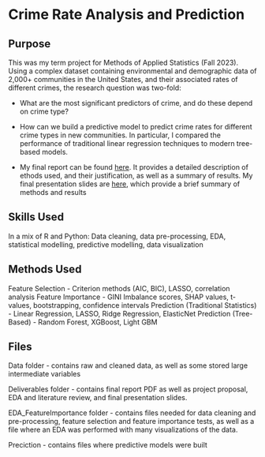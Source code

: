 # Crime Rate Analysis and Prediction
## Purpose
This was my term project for Methods of Applied Statistics (Fall 2023). Using a complex dataset containing environmental and demographic data of 2,000+ communities in the United States, and their associated rates of different crimes, the research question was two-fold:

- What are the most significant predictors of crime, and do these depend on crime type?
- How can we build a predictive model to predict crime rates for different crime types in new communities. In particular, I compared the performance of traditional linear regression techniques to modern tree-based models.

- My final report can be found [here](https://github.com/willematack/CrimeRatePrediction/blob/main/Deliverables/STA2101_Final_Report.pdf). It provides a detailed description of ethods used, and their justification, as well as a summary of results. My final presentation slides are [here](https://github.com/willematack/CrimeRatePrediction/blob/main/Deliverables/Presentation/PresentationSlides.pptx), which provide a brief summary of methods and results

## Skills Used

In a mix of R and Python:
Data cleaning, data pre-processing, EDA, statistical modelling, predictive modelling, data visualization

## Methods Used

Feature Selection - Criterion methods (AIC, BIC), LASSO, correlation analysis
Feature Importance - GINI Imbalance scores, SHAP values, t-values, bootstrapping, confidence intervals
Prediction (Traditional Statistics) - Linear Regression, LASSO, Ridge Regression, ElasticNet
Prediction (Tree-Based) - Random Forest, XGBoost, Light GBM

## Files
Data folder - contains raw and cleaned data, as well as some stored large intermediate variables

Deliverables folder - contains final report PDF as well as project proposal, EDA and literature review, and final presentation slides.

EDA_FeatureImportance folder - contains files needed for data cleaning and pre-processing, feature selection and feature importance tests, as well as a file where an EDA was performed with many visualizations of the data.

Preciction - contains files where predictive models were built

